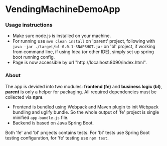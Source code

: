 # VendingMachineDemoApp

### Usage instructions
- Make sure node.js is installed on your machine.
- For running use `mvn clean install` on 'parent' project, following with `java -jar ./target/bl-0.0.1-SNAPSHOT.jar` on 'bl' project, if working from command line, if using Idea (or other IDE), simply set up spring boot running config.
- Page is now accessible  by url "http://localhost:8090/index.html".

### About
The app is devided into two modules: **frontend (fe)** and **business logic (bl)**, **parent** is only a helper for packaging. All required dependencies must be collected via **npm**.
- Frontend is bundled using Webpack and Maven plugin to init Webpack bundling and uglify bundle. So the whole output of 'fe' project is single minified `app-bundle.js` file. 
- Backend is based on Java Spring Boot.

Both 'fe' and 'bl' projects contains tests. 
For 'bl' tests use Spring Boot testing configuration, for 'fe' testing use `npm test`.
